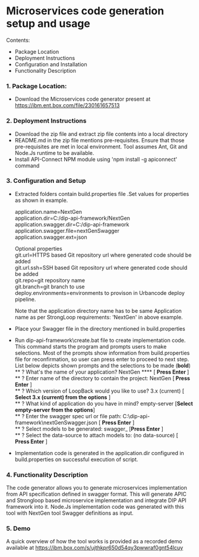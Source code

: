 # Microservices code generation setup and usage

Contents:

 * Package Location
 * Deployment Instructions
 * Configuration and Installation
 * Functionality Description


### 1. Package Location:

 * Download the Microservices code generator present at https://ibm.ent.box.com/file/230161657513
  
### 2. Deployment Instructions
* Download the zip file and extract zip file contents into a local directory
* README.md in the zip file mentions pre-requisites. Ensure that those pre-requisites are met in local environment. Tool assumes Ant, Git and Node.Js runtime to be available.
* Install API-Connect NPM module using 'npm install -g apiconnect' command
 
### 3. Configuration and Setup
* Extracted folders contain build.properties file .Set values for properties as shown in example. 
 
    application.name=NextGen <br>
    application.dir=C:/dip-api-framework/NextGen <br>
    application.swagger.dir=C:/dip-api-framework <br>
    application.swagger.file=nextGenSwagger <br>
    application.swagger.ext=json <br>
    
    Optional properties<br>
    git.url=HTTPS based Git repository url where generated code should be added <br>
    git.url.ssh=SSH based Git repository url where generated code should be added <br>
    git.repo=git repository name <br>
    git.branch=git branch to use <br>
    deploy.environments=environments to provison in Urbancode deploy pipeline. <br>
   
    Note that the application directory name has to be same Application name as per StrongLoop requirements: 'NextGen' in 
    above example.

* Place your Swagger file in the directory mentioned in build.properties
* Run dip-api-framework\create.bat file to create implementation code. This command starts the program and prompts users to make selections. Most of the prompts show information from build.properties file for reconfirmation, so user can press enter to proceed to next step. List below depicts shown prompts and the selections to be made (<b>bold</b>) <br>
    **  ? What's the name of your application? NextGen   **** [ <b>Press Enter </b>]<br>
    **  ? Enter name of the directory to contain the project: NextGen   [<b> Press Enter</b> ]<br>
    **  ? Which version of LoopBack would you like to use? 3.x (current) [<b> Select 3.x (current) from the options</b> ]<br>
    **  ? What kind of application do you have in mind? empty-server [<b>Select empty-server from the options</b>]<br>
    **  ? Enter the swagger spec url or file path: C:\dip-api-framework\nextGenSwagger.json  [ <b>Press Enter</b> ]<br>
    **  ? Select models to be generated: swagger_  [<b>Press Enter</b> ]<br>
    **  ? Select the data-source to attach models to: (no data-source) [ <b>Press Enter</b> ]<br>

* Implementation code is generated in the application.dir configured in build.properties on successful execution of script.
    
### 4. Functionality Description
The code generator allows you to generate microservices implementation from API specification defined in swagger format. This will generate APIC and Strongloop based microservice implementation and integrate DIP API framework into it. Node.Js implementation code was generated with this tool with NextGen tool Swagger definitions as input.

### 5. Demo
A quick overview of how the tool works is provided as a recorded demo available at https://ibm.box.com/s/ujthkpr650d54qy3pwwraf0gnt54lcuy

